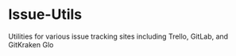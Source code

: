 # Issue-Utils
Utilities for various issue tracking sites including Trello, GitLab, and GitKraken Glo
